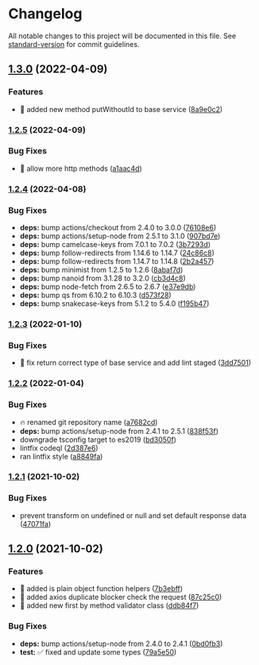 # Changelog

All notable changes to this project will be documented in this file. See [standard-version](https://github.com/conventional-changelog/standard-version) for commit guidelines.

## [1.3.0](https://github.com/chantouchsek/vue-axios-http/compare/v1.2.5...v1.3.0) (2022-04-09)


### Features

* :tada: added new method putWithoutId to base service ([8a9e0c2](https://github.com/chantouchsek/vue-axios-http/commit/8a9e0c29aed4e2c9e69aa895b21085a7e0adbc04))

### [1.2.5](https://github.com/chantouchsek/vue-axios-http/compare/v1.2.4...v1.2.5) (2022-04-09)


### Bug Fixes

* :beer: allow more http methods ([a1aac4d](https://github.com/chantouchsek/vue-axios-http/commit/a1aac4d58367c5a109534a191bb14b031cdc34d9))

### [1.2.4](https://github.com/chantouchsek/vue-axios-http/compare/v1.2.3...v1.2.4) (2022-04-08)


### Bug Fixes

* **deps:** bump actions/checkout from 2.4.0 to 3.0.0 ([76108e6](https://github.com/chantouchsek/vue-axios-http/commit/76108e649103ce8e1eaf68ba41163d3ce7035cc6))
* **deps:** bump actions/setup-node from 2.5.1 to 3.1.0 ([907bd7e](https://github.com/chantouchsek/vue-axios-http/commit/907bd7e37fc882d044273a460e1c6684ba2ac618))
* **deps:** bump camelcase-keys from 7.0.1 to 7.0.2 ([3b7293d](https://github.com/chantouchsek/vue-axios-http/commit/3b7293d3271bdc644c8c5a35e3db9ebd00240387))
* **deps:** bump follow-redirects from 1.14.6 to 1.14.7 ([24c86c8](https://github.com/chantouchsek/vue-axios-http/commit/24c86c82907933f045236a624dfa022eac2aef66))
* **deps:** bump follow-redirects from 1.14.7 to 1.14.8 ([2b2a457](https://github.com/chantouchsek/vue-axios-http/commit/2b2a457603466d6e62192ec446e590d1e7ff0622))
* **deps:** bump minimist from 1.2.5 to 1.2.6 ([8abaf7d](https://github.com/chantouchsek/vue-axios-http/commit/8abaf7d6ed277de89904a9781b527d4173439461))
* **deps:** bump nanoid from 3.1.28 to 3.2.0 ([cb3d4c8](https://github.com/chantouchsek/vue-axios-http/commit/cb3d4c8ceb4720b8f4ad0f68dbcc9ca410adbb74))
* **deps:** bump node-fetch from 2.6.5 to 2.6.7 ([e37e9db](https://github.com/chantouchsek/vue-axios-http/commit/e37e9dba23a23da90de3b36535e15cb39e9aa9ff))
* **deps:** bump qs from 6.10.2 to 6.10.3 ([d573f28](https://github.com/chantouchsek/vue-axios-http/commit/d573f2816e764e71479f50a937ba747e1f204742))
* **deps:** bump snakecase-keys from 5.1.2 to 5.4.0 ([f195b47](https://github.com/chantouchsek/vue-axios-http/commit/f195b478384d93355381257f5f53105abfd7063d))

### [1.2.3](https://github.com/chantouchsek/vue-axios-http/compare/v1.2.2...v1.2.3) (2022-01-10)


### Bug Fixes

* :beer: fix return correct type of base service and add lint staged ([3dd7501](https://github.com/chantouchsek/vue-axios-http/commit/3dd75011ee33ff02467389a4914de63d7d330f02))

### [1.2.2](https://github.com/chantouchsek/vue-axios-http/compare/v1.2.1...v1.2.2) (2022-01-04)

### Bug Fixes

* :fire: renamed git repository name ([a7682cd](https://github.com/chantouchsek/vue-axios-http/commit/a7682cd425ea5f069f731f957a0bd835781b7d9e))
* **deps:** bump actions/setup-node from 2.4.1 to 2.5.1 ([838f53f](https://github.com/chantouchsek/vue-axios-http/commit/838f53f7244f9a794988287a54cdf6122aa24f91))
* downgrade tsconfig target to es2019 ([bd3050f](https://github.com/chantouchsek/vue-axios-http/commit/bd3050fde94ea84c92a517ffb66e0446cfc053e6))
* lintfix codeql ([2d387e6](https://github.com/chantouchsek/vue-axios-http/commit/2d387e6b15da644a1c5c0957514df5686483d0c5))
* ran lintfix style ([a8849fa](https://github.com/chantouchsek/vue-axios-http/commit/a8849fa9b4c2232fdcd6a8d34d5415c1347fbb0c))

### [1.2.1](https://github.com/chantouchsek/vue-api-queries/compare/v1.2.0...v1.2.1) (2021-10-02)


### Bug Fixes

* prevent transform on undefined or null and set default response data ([47071fa](https://github.com/chantouchsek/vue-api-queries/commit/47071fa89e617cb93e51a1e799c61c3d31d16df4))

## [1.2.0](https://github.com/chantouchsek/vue-api-queries/compare/v1.1.3...v1.2.0) (2021-10-02)


### Features

* :rocket: added is plain object function helpers ([7b3ebff](https://github.com/chantouchsek/vue-api-queries/commit/7b3ebffd52fa087e2b148b81774ebd33381575cf))
* :tada: added axios duplicate blocker check the request ([87c25c0](https://github.com/chantouchsek/vue-api-queries/commit/87c25c0d0ee8ab1e7e377b2be6de17f1d387ac74))
* :tada: added new first by method validator class ([ddb84f7](https://github.com/chantouchsek/vue-api-queries/commit/ddb84f7ee15c84f2dbe6c815a12e6a51b9410608))


### Bug Fixes

* **deps:** bump actions/setup-node from 2.4.0 to 2.4.1 ([0bd0fb3](https://github.com/chantouchsek/vue-api-queries/commit/0bd0fb361d834fea69bf76e9a624bd1cfd64e645))
* **test:** :white_check_mark: fixed and update some types ([79a5e50](https://github.com/chantouchsek/vue-api-queries/commit/79a5e501cb63fe860a2382f39e2b2ee7ce59ac5a))
